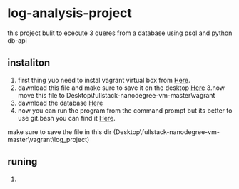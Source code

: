 # log-analysis-project
this project bulit to ececute 3 queres from a database using psql and python db-api 

## instaliton 
1. first thing yuo need to instal vagrant virtual box from [Here](https://www.vagrantup.com/downloads.html/). 
2. dawnload this file and make sure to save it on the desktop  [Here](https://classroom.udacity.com/nanodegrees/nd004-mena/parts/a8609286-c119-4bc5-b9c9-2a3828080114/modules/56f0f4c7-d611-4949-b8d5-e1b9df12d95f/lessons/4cff95e1-3f1c-435a-bc6c-40fcf0d8f884/concepts/0b4079f5-6e64-4dd8-aee9-5c3a0db39840?contentVersion=1.0.0&contentLocale=en-us)
3.now move this file to Desktop\fullstack-nanodegree-vm-master\vagrant 
4. dawnload the database [Here](https://d17h27t6h515a5.cloudfront.net/topher/2016/August/57b5f748_newsdata/newsdata.zip/)
5. now you can run the program from the command prompt but its better to use git.bash you can find it [Here](https://git-scm.com/downloads/). 

 make sure to save the file in this dir (Desktop\fullstack-nanodegree-vm-master\vagrant\log_project) 
## runing
1.
